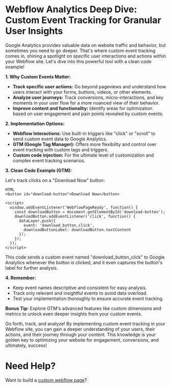 # Webflow Analytics Deep Dive: Custom Event Tracking for Granular User Insights

Google Analytics provides valuable data on website traffic and behavior, but sometimes you need to go deeper. That's where custom event tracking comes in, shining a spotlight on specific user interactions and actions within your Webflow site. Let's dive into this powerful tool with a clean code example!

**1. Why Custom Events Matter:**

  - **Track specific user actions:** Go beyond pageviews and understand how users interact with your forms, buttons, videos, or other elements.
  - **Analyze user journeys:** Track conversions, micro-interactions, and key moments in your user flow for a more nuanced view of their behavior.
  - **Improve content and functionality:** Identify areas for optimization based on user engagement and pain points revealed by custom events.

**2. Implementation Options:**

  - **Webflow Interactions:** Use built-in triggers like "click" or "scroll" to send custom event data to Google Analytics.
  - **GTM (Google Tag Manager):** Offers more flexibility and control over event tracking with custom tags and triggers.
  - **Custom code injection:** For the ultimate level of customization and complex event tracking scenarios.

**3. Clean Code Example (GTM):**

Let's track clicks on a "Download Now" button:

```
HTML
<button id="download-button">Download Now</button>

<script>
  window.addEventListener('WebflowPageReady', function() {
    const downloadButton = document.getElementById('download-button');
    downloadButton.addEventListener('click', function() {
      dataLayer.push({
        event: 'download_button_click',
        downloadButtonLabel: downloadButton.textContent
      });
    });
  });
</script>
```

This code sends a custom event named "download_button_click" to Google Analytics whenever the button is clicked, and it even captures the button's label for further analysis.

**4. Remember:**

  - Keep event names descriptive and consistent for easy analysis.
  - Track only relevant and insightful events to avoid data overload.
  - Test your implementation thoroughly to ensure accurate event tracking.

**Bonus Tip:** Explore GTM's advanced features like custom dimensions and metrics to unlock even deeper insights from your custom events.

Go forth, track, and analyze! By implementing custom event tracking in your Webflow site, you can gain a deeper understanding of your users, their actions, and their journey through your content. This knowledge is your golden key to optimizing your website for engagement, conversions, and ultimately, success!


# Need Help?
Want to build a [custom webflow page](https://epyc.in/)?

